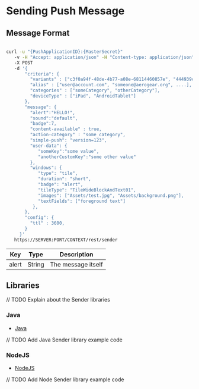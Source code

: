 # Sending Push Message

## Message Format

```bash

curl -u "{PushApplicationID}:{MasterSecret}"
   -v -H "Accept: application/json" -H "Content-type: application/json" 
   -X POST
   -d '{
       "criteria": {
         "variants" : ["c3f0a94f-48de-4b77-a08e-68114460857e", "444939cd-ae63-4ce1-96a4-de74b77e3737" ....],
         "alias" : ["user@account.com", "someone@aerogear.org", ....],
         "categories" : ["someCategory", "otherCategory"],
         "deviceType" : ["iPad", "AndroidTablet"]
       },
       "message": {
         "alert":"HELLO!",
         "sound":"default",
         "badge":7,
         "content-available" : true,
         "action-category" : "some_category",
         "simple-push": "version=123",
         "user-data": {
            "someKey":"some value",
            "anotherCustomKey":"some other value"
         },
         "windows": {                                                
            "type": "tile",                                         
            "duration": "short",                                    
            "badge": "alert",                                       
            "tileType": "TileWideBlockAndText01",                   
            "images": ["Assets/test.jpg", "Assets/background.png"], 
            "textFields": ["foreground text"]                       
          },                                                           
       },
       "config": {
         "ttl" : 3600,
       }
     }'
   https://SERVER:PORT/CONTEXT/rest/sender
```

| **Key**     | **Type** | **Description**                             |
|-------------|----------|---------------------------------------------|
| alert       | String   | The message itself                          |

## Libraries

// TODO Explain about the Sender libraries

### Java

* [Java](https://github.com/aerogear/aerogear-unifiedpush-java-client)

// TODO Add Java Sender library example code

### NodeJS

* [NodeJS](https://github.com/aerogear/aerogear-unifiedpush-nodejs-client)

// TODO Add Node Sender library example code
